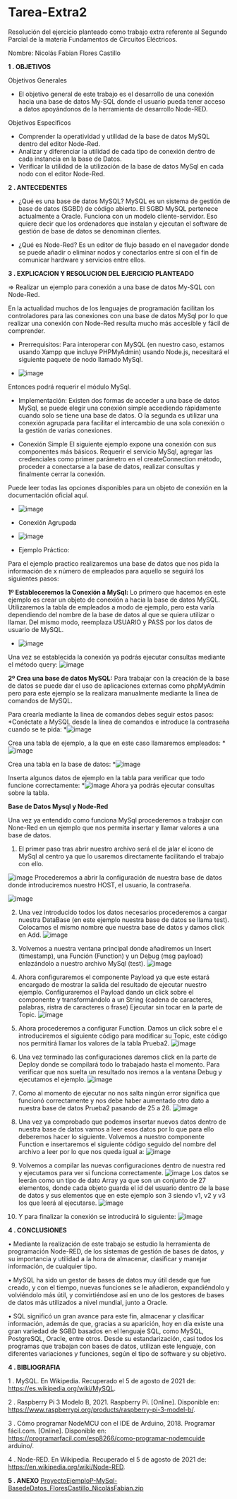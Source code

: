# Tarea-Extra2
Resolución del ejercicio planteado como trabajo extra referente al Segundo Parcial de la materia Fundamentos de Circuitos Eléctricos.

Nombre: Nicolás Fabian Flores Castillo


**1 . OBJETIVOS**

Objetivos Generales
* El objetivo general de este trabajo es el desarrollo de una conexión hacia una base de datos My-SQL donde el usuario pueda tener acceso a datos apoyándonos de la herramienta de desarrollo Node-RED.


Objetivos Especificos
* Comprender la operatividad y utilidad de la base de datos MySQL dentro del editor Node-Red.
* Analizar y diferenciar la utilidad de cada tipo de conexión dentro de cada instancia en la base de Datos.
* Verificar la utilidad de la utilización de la base de datos MySql en cada nodo con el editor Node-Red.
 
 
 **2 . ANTECEDENTES**
 
 * ¿Qué es una base de datos MySQL?
MySQL es un sistema de gestión de base de datos (SGBD) de código abierto. El SGBD MySQL pertenece actualmente a Oracle. Funciona con un modelo cliente-servidor. Eso quiere decir que los ordenadores que instalan y ejecutan el software de gestión de base de datos se denominan clientes.

 * ¿Qué es Node-Red? 
Es un editor de flujo basado en el navegador donde se puede añadir o eliminar nodos y conectarlos entre sí con el fin de comunicar hardware y servicios entre ellos.


**3 . EXPLICACION Y RESOLUCION DEL EJERCICIO PLANTEADO**

  => Realizar un ejemplo para conexión a una base de datos My-SQL con Node-Red.
   
 En la actualidad muchos de los lenguajes de programación facilitan los controladores para las conexiones con una base de datos MySql por lo que realizar una conexión con Node-Red resulta mucho más accesible y fácil de comprender. 

* Prerrequisitos:
Para interoperar con MySQL (en nuestro caso, estamos usando Xampp que incluye PHPMyAdmin) usando Node.js, necesitará el siguiente paquete de nodo llamado MySql.

* ![image](https://user-images.githubusercontent.com/84397670/128445521-09fbd83e-e386-4f0d-8927-450adbf393d6.png)

Entonces podrá requerir el módulo MySql.

* Implementación:
Existen dos formas de acceder a una base de datos MySql, se puede elegir una conexión simple accediendo rápidamente cuando solo se tiene una base de datos. O la segunda es utilizar una conexión agrupada para facilitar el intercambio de una sola conexión o la gestión de varias conexiones.

* Conexión Simple
El siguiente ejemplo expone una conexión con sus componentes más básicos. Requerir el servicio MySql, agregar las credenciales como primer parámetro en el createConnection método, proceder a conectarse a la base de datos, realizar consultas y finalmente cerrar la conexión.

Puede leer todas las opciones disponibles para un objeto de conexión en la documentación oficial aquí.
* ![image](https://user-images.githubusercontent.com/84397670/128445644-94adc344-1688-410d-ac3a-f10b209f954c.png)

* Conexión Agrupada
* ![image](https://user-images.githubusercontent.com/84397670/128445678-89b9ec4d-1971-442e-8ffe-3c771b5e97a3.png)

* Ejemplo Práctico:

Para el ejemplo practico realizaremos una base de datos que nos pida la información de x número de empleados para aquello se seguirá los siguientes pasos:

**1º Estableceremos la Conexión a MySql:** Lo primero que hacemos en este ejemplo es crear un objeto de conexión a hacia la base de datos MySQL. Utilizaremos la tabla de empleados a modo de ejemplo, pero esta varía dependiendo del nombre de la base de datos al que se quiera utilizar o llamar. Del mismo modo, reemplaza USUARIO y PASS por los datos de usuario de MySQL.

* ![image](https://user-images.githubusercontent.com/84397670/128445794-8dd170dd-4a42-44e8-9176-092dfb7fc4e0.png)

Una vez se establecida la conexión ya podrás ejecutar consultas mediante el método query:
![image](https://user-images.githubusercontent.com/84397670/128445815-0e4a670b-a799-4904-a3cf-8e6b44ad6c15.png)

**2º Crea una base de datos MySQL:**  Para trabajar con la creación de la base de datos se puede dar el uso de aplicaciones externas como phpMyAdmin pero para este ejemplo se la realizara manualmente mediante la línea de comandos de MySQL.

Para crearla mediante la línea de comandos debes seguir estos pasos:
*Conéctate a MySQL desde la línea de comandos e introduce la contraseña cuando se te pida:
*![image](https://user-images.githubusercontent.com/84397670/128445888-a5bb0f09-12d8-42fe-bee5-6d2720104acb.png)

Crea una tabla de ejemplo, a la que en este caso llamaremos empleados:
*![image](https://user-images.githubusercontent.com/84397670/128445926-9393c989-8b44-4611-9492-2f855ec25e79.png)

Crea una tabla en la base de datos:
*![image](https://user-images.githubusercontent.com/84397670/128445943-5c5c2900-9ceb-45bb-b716-64aed234824b.png)

Inserta algunos datos de ejemplo en la tabla para verificar que todo funcione correctamente:
*![image](https://user-images.githubusercontent.com/84397670/128445963-87bb9942-798d-4caa-a8cc-4fa3cdccc2ba.png)
Ahora ya podrás ejecutar consultas sobre la tabla.

**Base de Datos Mysql y Node-Red**

Una vez ya entendido como funciona MySql procederemos a trabajar con None-Red en un ejemplo que nos permita insertar y llamar valores a una base de datos. 

1. El primer paso tras abrir nuestro archivo será el de jalar el icono de MySql al centro ya que lo usaremos directamente facilitando el trabajo con ello.

![image](https://user-images.githubusercontent.com/84397670/129117704-05d68cf5-6933-45aa-932d-ea2b0f313df7.png)
Procederemos a abrir la configuración de nuestra base de datos donde introduciremos nuestro HOST, el usuario, la contraseña.

![image](https://user-images.githubusercontent.com/84397670/129117744-6217c90c-d9a3-41ab-a304-4bc8be7c84cd.png)

2. Una vez introducido todos los datos necesarios procederemos a cargar nuestra DataBase (en este ejemplo nuestra base de datos se llama test). Colocamos el mismo nombre que nuestra base de datos y damos click en Add. 
![image](https://user-images.githubusercontent.com/84397670/129117798-42772e68-2222-43e5-99bb-32db4565b825.png)

3.	Volvemos a nuestra ventana principal donde añadiremos un Insert (timestamp), una Función (Function) y un Debug (msg payload) enlazándolo a nuestro archivo MySql (test).
![image](https://user-images.githubusercontent.com/84397670/129117819-64b1cefa-245b-4e2b-ba2a-968b701d5978.png)

4.	Ahora configuraremos el componente Payload ya que este estará encargado de mostrar la salida del resultado de ejecutar nuestro ejemplo. Configuraremos el Payload dando un click sobre el componente y transformándolo a un String (cadena de caracteres, palabras, ristra de caracteres o frase) Ejecutar sin tocar en la parte de Topic.
![image](https://user-images.githubusercontent.com/84397670/129117837-9bcf94b8-881b-4a6d-913e-b65d378a36e2.png)

5.	Ahora procederemos a configurar Function. Damos un click sobre el e introduciremos el siguiente código para modificar su Topic, este código nos permitirá llamar los valores de la tabla Prueba2.
![image](https://user-images.githubusercontent.com/84397670/129117864-0f406df5-652a-455a-b66e-d2dee51cdff6.png)

6.	Una vez terminado las configuraciones daremos click en la parte de Deploy donde se compilará todo lo trabajado hasta el momento. Para verificar que nos suelta un resultado nos iremos a la ventana Debug y ejecutamos el ejemplo.
![image](https://user-images.githubusercontent.com/84397670/129117884-b2aa1994-aff6-4b2c-b118-b85caf8d0cdd.png)

7.	Como al momento de ejecutar no nos salta ningún error significa que funcionó correctamente y nos debe haber aumentado otro dato a nuestra base de datos Prueba2 pasando de 25 a 26. 
![image](https://user-images.githubusercontent.com/84397670/129117905-9d8bf46d-8272-4638-adda-b8d26a726b69.png)

8.	Una vez ya comprobado que podemos insertar nuevos datos dentro de nuestra base de datos vamos a leer esos datos por lo que para ello deberemos hacer lo siguiente. Volvemos a nuestro componente Function e insertaremos el siguiente código seguido del nombre del archivo a leer por lo que nos queda igual a:
![image](https://user-images.githubusercontent.com/84397670/129117925-4928bace-42d7-4144-852d-0eb874761f2e.png)

9.	Volvemos a compilar las nuevas configuraciones dentro de nuestra red y ejecutamos para ver si funciona correctamente. 
![image](https://user-images.githubusercontent.com/84397670/129117951-4a0819ac-4cc1-41fc-bd6f-a3e4d277d8ea.png)
Los datos se leerán como un tipo de dato Array ya que son un conjunto de 27 elementos, donde cada objeto guarda el id del usuario dentro de la base de datos y sus elementos que en este ejemplo son 3 siendo v1, v2 y v3 los que leerá al ejecutarse.
![image](https://user-images.githubusercontent.com/84397670/129117976-69142814-5ff2-4f90-b599-6ccdd6edd00b.png)

10. Y para finalizar la conexión se introducirá lo siguiente:
![image](https://user-images.githubusercontent.com/84397670/128446018-1528cfac-1ac2-437e-8a76-61bf3d8a8b35.png)


**4 . CONCLUSIONES**

•	Mediante la realización de este trabajo se estudio la herramienta de programación Node-RED, de los sistemas de gestión de bases de datos, y su importancia y utilidad a la hora de almacenar, clasificar y manejar información, de cualquier tipo.

•	MySQL ha sido un gestor de bases de datos muy útil desde que fue creado, y con el tiempo, nuevas funciones se le añadieron, expandiéndolo y volviéndolo más útil, y convirtiéndose así en uno de los gestores de bases de datos más utilizados a nivel mundial, junto a Oracle.

•	SQL significó un gran avance para este fin, almacenar y clasificar información, además de que, gracias a su aparición, hoy en día existe una gran variedad de SGBD basados en el lenguaje SQL, como MySQL, PostgreSQL, Oracle, entre otros. Desde su estandarización, casi todos los programas que trabajan con bases de datos, utilizan este lenguaje, con diferentes variaciones y funciones, según el tipo de software y su objetivo.



**4 . BIBLIOGRAFIA**

1 . MySQL. En Wikipedia. Recuperado el 5 de agosto de 2021 de: https://es.wikipedia.org/wiki/MySQL.

2 .	Raspberry Pi 3 Modelo B, 2021. Raspberry Pi. [Online]. Disponible en: https://www.raspberrypi.org/products/raspberry-pi-3-model-b/.

3 .	Cómo programar NodeMCU con el IDE de Arduino, 2018. Programar fácil.com. [Online]. Disponible en: https://programarfacil.com/esp8266/como-programar-nodemcuide arduino/.

4 .	Node-RED. En Wikipedia. Recuperado el 5 de agosto de 2021 de: https://en.wikipedia.org/wiki/Node-RED.

**5 . ANEXO**
[ProyectoEjemploP-MySql-BasedeDatos_FloresCastillo_NicolásFabian.zip](https://github.com/FloresNicolas/Tarea-Extra2/files/6971967/ProyectoEjemploP-MySql-BasedeDatos_FloresCastillo_NicolasFabian.zip)
